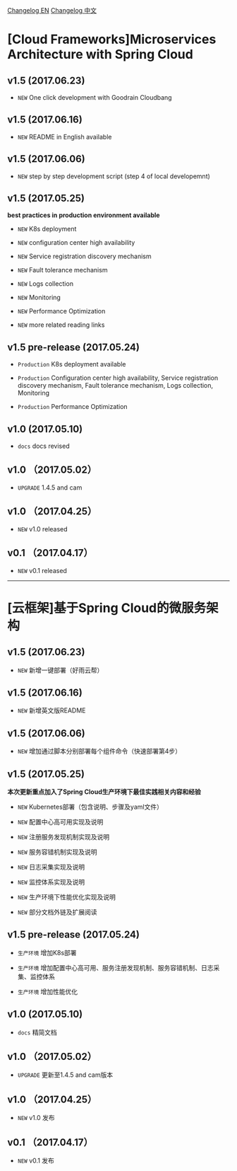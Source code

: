 [Changelog EN](#EN)
[Changelog 中文](#CN)

# <a name="EN"></a>[Cloud Frameworks]Microservices Architecture with Spring Cloud 

## v1.5 (2017.06.23)

+ `NEW` One click development with Goodrain Cloudbang

## v1.5 (2017.06.16)

+ `NEW` README in English available

## v1.5 (2017.06.06)

+ `NEW` step by step development script (step 4 of local developemnt)

## v1.5 (2017.05.25)

**best practices in production environment available**

+ `NEW` K8s deployment

+ `NEW` configuration center high availability

+ `NEW` Service registration discovery mechanism

+ `NEW` Fault tolerance mechanism

+ `NEW` Logs collection

+ `NEW` Monitoring

+ `NEW` Performance Optimization

+ `NEW` more related reading links

## v1.5 pre-release (2017.05.24)

+ `Production` K8s deployment available

+ `Production` Configuration center high availability, Service registration discovery mechanism, Fault tolerance mechanism, Logs collection, Monitoring

+ `Production` Performance Optimization

## v1.0 (2017.05.10)

+ `docs` docs revised

## v1.0 （2017.05.02）

+ `UPGRADE` 1.4.5 and cam

## v1.0 （2017.04.25）

+ `NEW` v1.0 released

## v0.1 （2017.04.17）

+ `NEW` v0.1 released

----------

# <a name="CN"></a>[云框架]基于Spring Cloud的微服务架构

## v1.5 (2017.06.23)

+ `NEW` 新增一键部署（好雨云帮）

## v1.5 (2017.06.16)

+ `NEW` 新增英文版README

## v1.5 (2017.06.06)

+ `NEW` 增加通过脚本分别部署每个组件命令（快速部署第4步）

## v1.5 (2017.05.25)

**本次更新重点加入了Spring Cloud生产环境下最佳实践相关内容和经验**

+ `NEW` Kubernetes部署（包含说明、步骤及yaml文件）

+ `NEW` 配置中心高可用实现及说明

+ `NEW` 注册服务发现机制实现及说明

+ `NEW` 服务容错机制实现及说明

+ `NEW` 日志采集实现及说明

+ `NEW` 监控体系实现及说明

+ `NEW` 生产环境下性能优化实现及说明

+ `NEW` 部分文档外链及扩展阅读

## v1.5 pre-release (2017.05.24)

+ `生产环境` 增加K8s部署

+ `生产环境` 增加配置中心高可用、服务注册发现机制、服务容错机制、日志采集、监控体系

+ `生产环境` 增加性能优化

## v1.0 (2017.05.10)

+ `docs` 精简文档

## v1.0 （2017.05.02）

+ `UPGRADE` 更新至1.4.5 and cam版本

## v1.0 （2017.04.25）

+ `NEW` v1.0 发布

## v0.1 （2017.04.17）

+ `NEW` v0.1 发布


